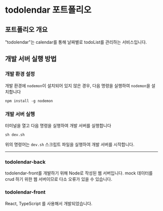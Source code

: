 # todolendar 포트폴리오

## 포트폴리오 개요

"todolendar"는 calendar를 통해 날짜별로 todoList를 관리하는 서비스입니다.

## 개발 서버 실행 방법

### 개발 환경 설정

개발 환경에 `nodemon`이 설치되어 있지 않은 경우, 다음 명령을 실행하여 `nodemon`을 설치합니다

```
npm install -g nodemon
```

### 개발 서버 실행

터미널을 열고 다음 명령을 실행하여 개발 서버를 실행합니다

```
sh dev.sh
```

위의 명령어는 `dev.sh` 스크립트 파일을 실행하여 개발 서버를 시작합니다.


---

### todolendar-back

todolendar-front를 개발하기 위해 Node로 작성된 웹 서버입니다.
mock 데이터를 crud 하기 위한 웹 서버이므로 다소 오류가 있을 수 있습니다.

### todolendar-front

React, TypeScript 를 사용해서 개발되었습니다.